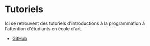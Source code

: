 # Tutoriels

Ici se retrouvent des tutoriels d'introductions à la programmation à l'attention d'étudiants en école d'art.

- [GitHub]([https://github.com/oogre/Github)
